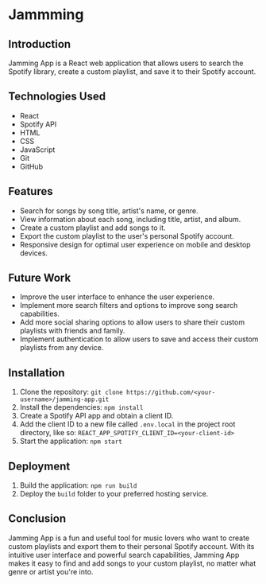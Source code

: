 # Jammming

## Introduction

Jamming App is a React web application that allows users to search the Spotify library, create a custom playlist, and save it to their Spotify account.

## Technologies Used

- React
- Spotify API
- HTML
- CSS
- JavaScript
- Git
- GitHub

## Features

- Search for songs by song title, artist's name, or genre.
- View information about each song, including title, artist, and album.
- Create a custom playlist and add songs to it.
- Export the custom playlist to the user's personal Spotify account.
- Responsive design for optimal user experience on mobile and desktop devices.

## Future Work

- Improve the user interface to enhance the user experience.
- Implement more search filters and options to improve song search capabilities.
- Add more social sharing options to allow users to share their custom playlists with friends and family.
- Implement authentication to allow users to save and access their custom playlists from any device.

## Installation

1. Clone the repository: `git clone https://github.com/<your-username>/jamming-app.git`
2. Install the dependencies: `npm install`
3. Create a Spotify API app and obtain a client ID.
4. Add the client ID to a new file called `.env.local` in the project root directory, like so: `REACT_APP_SPOTIFY_CLIENT_ID=<your-client-id>`
5. Start the application: `npm start`

## Deployment

1. Build the application: `npm run build`
2. Deploy the `build` folder to your preferred hosting service.

## Conclusion

Jamming App is a fun and useful tool for music lovers who want to create custom playlists and export them to their personal Spotify account. With its intuitive user interface and powerful search capabilities, Jamming App makes it easy to find and add songs to your custom playlist, no matter what genre or artist you're into.
